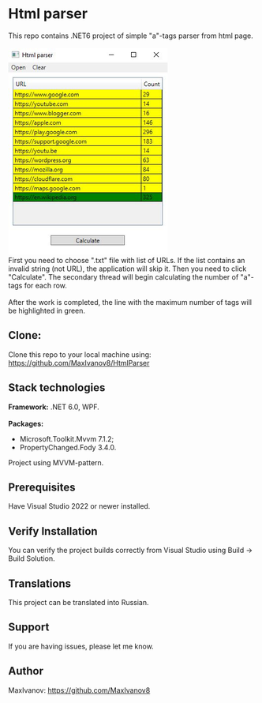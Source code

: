 # Html parser
This repo contains .NET6 project of simple "a"-tags parser from html page.<br /><br />
![alt text](Screenshot.JPG)<br />
First you need to choose ".txt" file with list of URLs. If the list contains an invalid string (not URL), the application will skip it. Then you need to click "Calculate". The secondary thread will begin calculating the number of "a"-tags for each row. <br /><br />
After the work is completed, the line with the maximum number of tags will be highlighted in green. 

## Clone:

Clone this repo to your local machine using: https://github.com/MaxIvanov8/HtmlParser

## Stack technologies

**Framework:** .NET 6.0, WPF.<br /><br />
**Packages:**
- Microsoft.Toolkit.Mvvm 7.1.2;
- PropertyChanged.Fody 3.4.0.

Project using MVVM-pattern.

## Prerequisites

Have Visual Studio 2022 or newer installed.

## Verify Installation

You can verify the project builds correctly from Visual Studio using Build -> Build Solution.

## Translations

This project can be translated into Russian.

## Support

If you are having issues, please let me know.

## Author

MaxIvanov: https://github.com/MaxIvanov8
